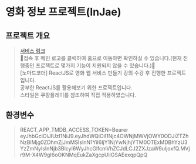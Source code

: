 # 영화 정보 프로젝트(InJae)

## 프로젝트 개요
> [서비스 링크](https://chobolevel.github.io/react-for-beginners)<br/>
> 🚨접속 후 메인 로고를 클릭하여 홈으로 이동하면 확인하실 수 있습니다.(현재 진행중인 프로젝트로 몇가지 기능이 지원되지 않을 수 있습니다.)🚨<br/>
> [노마드코더] ReactJS로 영화 웹 서비스 만들기 강의 수강 후 진행한 프로젝트입니다.<br/>
> 공부한 ReactJS를 활용해보기 위한 프로젝트입니다.<br/>
> 스타일은 쿠팡플레이를 참조하여 직접 적용하였습니다.<br/>

## 환경변수
> REACT_APP_TMDB_ACCESS_TOKEN=Bearer eyJhbGciOiJIUzI1NiJ9.eyJhdWQiOiI1Njc4OWNjMWVjOWY0ODJiZTZhNzBlMjg0ZDhmZjJmMSIsInN1YiI6IjY1NjYwNjhjYTM0OTExMDBhYzU3YzZmNyIsInNjb3BlcyI6WyJhcGlfcmVhZCJdLCJ2ZXJzaW9uIjoxfQ.MVjr9M-X4W9gI6oOKNMqEukZaXgcpUliGSAEexqpQpQ
